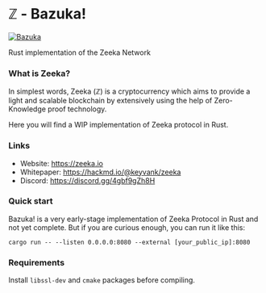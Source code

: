 # ℤ - Bazuka!

[![Bazuka](https://github.com/zeeka-network/bazuka/actions/workflows/actions.yml/badge.svg)](https://github.com/zeeka-network/bazuka/actions/workflows/actions.yml)

Rust implementation of the Zeeka Network

### What is Zeeka?

In simplest words, Zeeka (ℤ) is a cryptocurrency which aims to provide a light and scalable blockchain by extensively using the help of Zero-Knowledge proof technology.

Here you will find a WIP implementation of Zeeka protocol in Rust.

### Links

 - Website: https://zeeka.io
 - Whitepaper: https://hackmd.io/@keyvank/zeeka
 - Discord: https://discord.gg/4gbf9gZh8H

### Quick start

Bazuka! is a very early-stage implementation of Zeeka Protocol in Rust and not
yet complete. But if you are curious enough, you can run it like this:

```
cargo run -- --listen 0.0.0.0:8080 --external [your_public_ip]:8080
```

### Requirements

Install `libssl-dev` and `cmake` packages before compiling.
